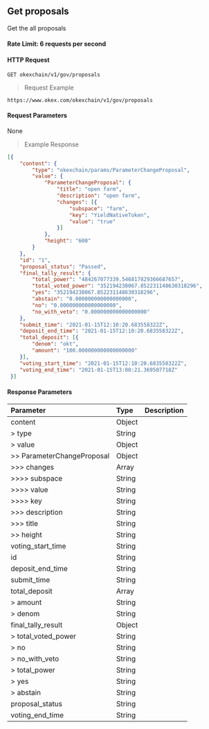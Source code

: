 ## Get proposals

Get the all proposals


#### Rate Limit: 6 requests per second

#### HTTP Request

`GET okexchain/v1/gov/proposals`

> Request Example

```wiki
https://www.okex.com/okexchain/v1/gov/proposals

```

#### Request Parameters

None
> Example Response

```json
[{
 	"content": {
 		"type": "okexchain/params/ParameterChangeProposal",
 		"value": {
 			"ParameterChangeProposal": {
 				"title": "open farm",
 				"description": "open farm",
 				"changes": [{
 					"subspace": "farm",
 					"key": "YieldNativeToken",
 					"value": "true"
 				}]
 			},
 			"height": "600"
 		}
 	},
 	"id": "1",
 	"proposal_status": "Passed",
 	"final_tally_result": {
 		"total_power": "484267077339.546817829366687657",
 		"total_voted_power": "352194238067.852231148630318296",
 		"yes": "352194238067.852231148630318296",
 		"abstain": "0.000000000000000000",
 		"no": "0.000000000000000000",
 		"no_with_veto": "0.000000000000000000"
 	},
 	"submit_time": "2021-01-15T12:10:20.683558322Z",
 	"deposit_end_time": "2021-01-15T12:10:20.683558322Z",
 	"total_deposit": [{
 		"denom": "okt",
 		"amount": "100.000000000000000000"
 	}],
 	"voting_start_time": "2021-01-15T12:10:20.683558322Z",
 	"voting_end_time": "2021-01-15T13:00:21.369507718Z"
 }]
```

#### Response Parameters

| **Parameter** | **Type** | **Description**                                                                                                                                                                                                                                                      |
| :----------------- | :------- | :------------------------------------------------------------------------------------------------------------------------------------------------------------------------------------------------------------------------------------------------------------------- |
|  content              | Object    | 				| 
| > type                | String    | 				| 
| > value               | Object    | 				| 
| >> ParameterChangeProposal| Object    | 				| 
| >>> changes           | Array     | 				| 
| >>>> subspace         | String    | 				| 
| >>>> value            | String    | 				| 
| >>>> key              | String    | 				| 
| >>> description       | String    | 				| 
| >>> title             | String    | 				| 
| >> height             | String    | 				| 
|  voting_start_time    | String    | 				| 
|  id                   | String    | 				| 
|  deposit_end_time     | String    | 				| 
|  submit_time          | String    | 				| 
|  total_deposit        | Array     | 				| 
| > amount              | String    | 				| 
| > denom               | String    | 				| 
|  final_tally_result   | Object    | 				| 
| > total_voted_power   | String    | 				| 
| > no                  | String    | 				| 
| > no_with_veto        | String    | 				| 
| > total_power         | String    | 				| 
| > yes                 | String    | 				| 
| > abstain             | String    | 				| 
|  proposal_status      | String    | 				| 
|  voting_end_time      | String    | 				| 
